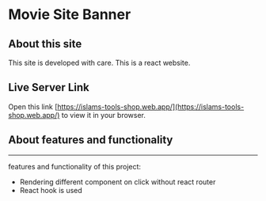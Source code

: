 # Movie Site Banner

## About this site

This site is developed with care. This is a react website.


## Live Server Link

Open this link [https://islams-tools-shop.web.app/](https://islams-tools-shop.web.app/) to view it in your browser.

## About features and functionality
***
features and functionality of this project:
* Rendering different component on click without react router
* React hook is used